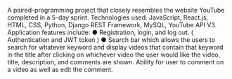 A paired-programming project that closely resembles the website YouTube completed in a 5-day sprint.
Technologies used: JavaScript, React.js, HTML, CSS, Python, Django REST Framework, MySQL, YouTube API V3. 
Application features include:
●	Registration, login, and log out. ( Authentication and JWT token )
●	Search bar which allows the users to search for whatever keyword and display videos that contain that keyword in the title after clicking on whichever video the user would like the video, title, description, and comments are shown.  Ability for user to comment on a video as well as edit the comment.
